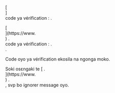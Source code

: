 [<br host>]<br action>code ya vérification : .<br code>

[<br host>](https://www.<br host>) .<br action>code ya vérification : .<br code>.

Code oyo ya vérification ekosila na ngonga moko.

Soki osɛngaki te [ .<br host>](https://www.<br host>) .<br action>, svp bo ignorer message oyo.
